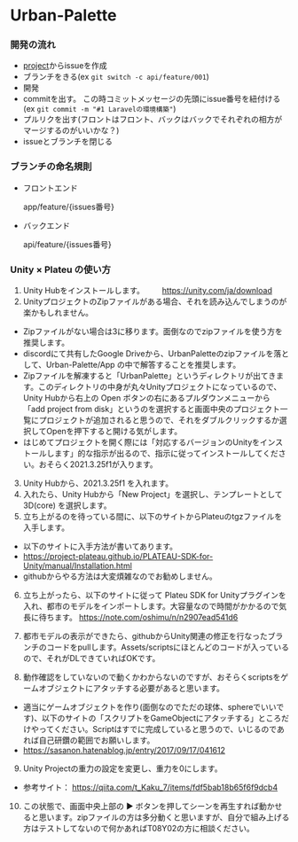 # Urban-Palette
### 開発の流れ
- [project](https://github.com/orgs/shoto-kai/projects/2/views/1)からissueを作成
- ブランチをきる(ex ```git switch -c api/feature/001```)
- 開発
- commitを出す。 この時コミットメッセージの先頭にissue番号を紐付ける(ex ```git commit -m "#1 Laravelの環境構築"```)
- プルリクを出す(フロントはフロント、バックはバックでそれぞれの相方がマージするのがいいかな？)
- issueとブランチを閉じる

### ブランチの命名規則
- フロントエンド

  app/feature/{issues番号}
- バックエンド

  api/feature/{issues番号}


### Unity × Plateu の使い方
1. Unity Hubをインストールします。
　　https://unity.com/ja/download
2. UnityプロジェクトのZipファイルがある場合、それを読み込んでしまうのが楽かもしれません。
* Zipファイルがない場合は3に移ります。面倒なのでzipファイルを使う方を推奨します。
* discordにて共有したGoogle Driveから、UrbanPaletteのzipファイルを落として、Urban-Palette/App の中で解答することを推奨します。
* Zipファイルを解凍すると「UrbanPalette」というディレクトリが出てきます。このディレクトリの中身が丸々Unityプロジェクトになっているので、Unity Hubから右上の Open ボタンの右にあるプルダウンメニューから「add project from disk」というのを選択すると画面中央のプロジェクト一覧にプロジェクトが追加されると思うので、それをダブルクリックするか選択してOpenを押下すると開ける気がします。
* はじめてプロジェクトを開く際には「対応するバージョンのUnityをインストールします」的な指示が出るので、指示に従ってインストールしてください。おそらく2021.3.25f1が入ります。

3. Unity Hubから、2021.3.25f1 を入れます。
4. 入れたら、Unity Hubから「New Project」を選択し、テンプレートとして 3D(core) を選択します。
5. 立ち上がるのを待っている間に、以下のサイトからPlateuのtgzファイルを入手します。
* 以下のサイトに入手方法が書いてあります。
* https://project-plateau.github.io/PLATEAU-SDK-for-Unity/manual/Installation.html
* githubからやる方法は大変煩雑なのでお勧めしません。

6. 立ち上がったら、以下のサイトに従って Plateu SDK for Unityプラグインを入れ、都市のモデルをインポートします。大容量なので時間がかかるので気長に待ちます。
https://note.com/oshimu/n/n2907ead541d6

7. 都市モデルの表示ができたら、githubからUnity関連の修正を行なったブランチのコードをpullします。Assets/scriptsにほとんどのコードが入っているので、それがDLできていればOKです。
8. 動作確認をしていないので動くかわからないのですが、おそらくscriptsをゲームオブジェクトにアタッチする必要があると思います。
* 適当にゲームオブジェクトを作り(面倒なのでただの球体、sphereでいいです)、以下のサイトの「スクリプトをGameObjectにアタッチする」ところだけやってください。Scriptはすでに完成していると思うので、いじるのであれば自己研鑽の範囲でお願いします。
* https://sasanon.hatenablog.jp/entry/2017/09/17/041612
9. Unity Projectの重力の設定を変更し、重力を0にします。
* 参考サイト： https://qiita.com/t_Kaku_7/items/fdf5bab18b65f6f9dcb4
10. この状態で、画面中央上部の ▶︎ ボタンを押してシーンを再生すれば動かせると思います。zipファイルの方は多分動くと思いますが、自分で組み上げる方はテストしてないので何かあればT08Y02の方に相談ください。
